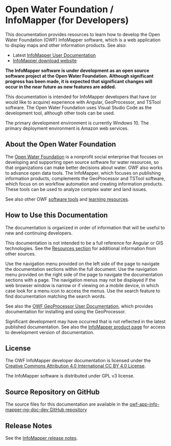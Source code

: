 # Open Water Foundation / InfoMapper (for Developers) #

This documentation provides resources to learn how to develop the
Open Water Foundation (OWF) InfoMapper software,
which is a web application to display maps and other information products.  See also:

* Latest [InfoMapper User Documentation](http://software.openwaterfoundation.org/infomapper/latest/doc-user/)
* [InfoMapper download website](http://software.openwaterfoundation.org/infomapper/)

**The InfoMapper software is under development as an open source software project at the Open Water Foundation.
Although significant progress has been made, it is expected that significant changes will occur in the
near future as new features are added.**

This documentation is intended for InfoMapper developers that have (or would like to acquire) experience with Angular,
GeoProcessor, and TSTool software.
The Open Water Foundation uses Visual Studio Code as the development tool,
although other tools can be used.

The primary development environment is currently Windows 10.
The primary deployment environment is Amazon web services.

## About the Open Water Foundation ##

The [Open Water Foundation](http://openwaterfoundation.org) is a nonprofit social enterprise that focuses
on developing and supporting open source software for water resources, so that organizations can make better decisions about water.
OWF also works to advance open data tools.
The InfoMapper, which focuses on publishing information products,
complements the GeoProcessor and TSTool software, which focus on on workflow automation and creating information products.
These tools can be used to analyze complex water and land issues.

See also other OWF [software tools](http://software.openwaterfoundation.org) and [learning resources](http://learn.openwaterfoundation.org).

## How to Use this Documentation ##

The documentation is organized in order of information that will be useful to new and continuing developers.

This documentation is not intended to be a full reference for Angular or GIS technologies.
See the [Resources section](../resources/resources) for additional information from other sources.

Use the navigation menu provided on the left side of the page to navigate the documentation sections within the full document.
Use the navigation menu provided on the right side of the page to navigate the documentation sections with a page.
The navigation menus may not be displayed if the web browser window is narrow or if viewing on a mobile device,
in which case look for a menu icon to access the menus.
Use the search feature to find documentation matching the search words.

See also the [OWF GeoProcessor User Documentation](http://software.openwaterfoundation.org/geoprocessor/latest/doc-user/),
which provides documentation for installing and using the GeoProcessor.

Significant development may have occurred that is not reflected in the latest published documentation.
See also the [InfoMapper product page](http://software.openwaterfoundation.org/infomapper/) for access
to development version of documentation.

## License ##

The OWF InfoMapper developer documentation is licensed under the
[Creative Commons Attribution 4.0 International CC BY 4.0 License](https://creativecommons.org/licenses/by/4.0).

The InfoMapper software is distributed under GPL v3 license.

## Source Repository on GitHub ##

The source files for this documentation are available in the
[owf-app-info-mapper-ng-doc-dev GitHub repository](https://github.com/OpenWaterFoundation/owf-app-info-mapper-ng-doc-dev)

## Release Notes ##

See the [InfoMapper release notes](http://software.openwaterfoundation.org/infomapper/latest/doc-user/appendix-release-notes/release-notes/).
